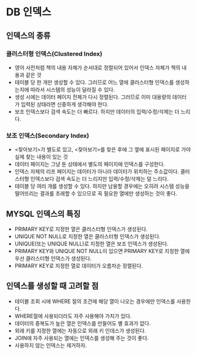 # DB 인덱스


## 인덱스의 종류
### 클러스터형 인덱스(Clustered Index)
- 영어 사전처럼 책의 내용 자체가 순서대로 정렬되어 있어서 인덱스 자체가 책의 내용과 같은 것  
- 테이블 당 한 개만 생성할 수 있다. 그러므로 어느 열에 클러스터형 인덱스를 생성하는지에 따라서 시스템의 성능이 달라질 수 있다.
- 생성 시에는 데이터 페이지 전체가 다시 정렬된다. 그러므로 이미 대용량의 데이터가 입력된 상태라면 신중하게 생각해야 한다.
- 보조 인덱스보다 검색 속도는 더 빠르다. 하지만 데이터의 입력/수정/삭제는 더 느리다.
### 보조 인덱스(Secondary Index)
- <찾아보기>가 별도로 있고, <찾아보기>를 찾은 후에 그 옆에 표시된 페이지로 가야 실제 찾는 내용이 있는 것
- 데이터 페이지는 그냥 둔 상태에서 별도의 페이지에 인덱스를 구성한다.
- 인덱스 자체의 리프 페이지는 데이터가 아니라 데이터가 위치하는 주소값이다. 클러스터형 인덱스보다 검색 속도는 더 느리지만 입력/수정/삭제는 덜 느리다.
- 테이블 당 여러 개를 생성할 수 있다. 하지만 남용할 경우에는 오히려 시스템 성능을 떨어뜨리는 결과를 초래할 수 있으므로 꼭 필요한 열에만 생성하는 것이 좋다.

## MYSQL 인덱스의 특징
- PRIMARY KEY로 지정한 열은 클러스터형 인덱스가 생성된다.
- UNIQUE NOT NULL로 지정한 열은 클러스터형 인덱스가 생성된다.
- UNIQUE(또는 UNIQUE NULL)로 지정한 열은 보조 인덱스가 생성된다.
- PRIMARY KEY와 UNIQUE NOT NULL이 있으면 PRIMARY KEY로 지정한 열에 우선 클러스터형 인덱스가 생성된다.
- PRIMARY KEY로 지정한 열로 데이터가 오름차순 정렬된다.

## 인덱스를 생성할 때 고려할 점
- 테이블 조회 시에 WHERE 절의 조건에 해당 열이 나오는 경우에만 인덱스를 사용한다.
- WHERE절에 사용되더라도 자주 사용해야 가치가 있다.
- 데이터의 중복도가 높은 열은 인덱스를 만들어도 별 효과가 없다.
- 외래 키를 지정한 열에는 자동으로 외래 키 인데스가 생성된다.
- JOIN에 자주 사용되는 열에는 인덱스를 생성해 주는 것이 좋다.
- 사용하지 않는 인덱스는 제거하자.

